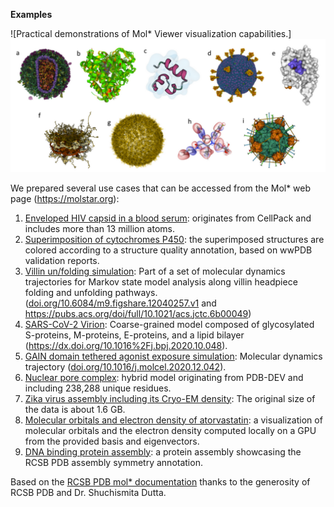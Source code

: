 ﻿**Examples**

![Practical demonstrations of Mol\* Viewer visualization capabilities.]<img src="../img/practical-demonstrations.png" width="800">

We prepared several use cases that can be accessed from the Mol\* web page (<https://molstar.org>): 

1. [Enveloped HIV capsid in a blood serum](https://molstar.org/viewer/?snapshot-url=https%3A%2F%2Fmolstar.org%2Fdemos%2Fstates%2Fhiv-simple-cut.molx&snapshot-url-type=molx): originates from CellPack and includes more than 13 million atoms.
1. [Superimposition of cytochromes P450](https://molstar.org/viewer/?snapshot-url=https%3A%2F%2Fmolstar.org%2Fdemos%2Fstates%2Fcytochromes.molx&snapshot-url-type=molx): the superimposed structures are colored according to a structure quality annotation, based on wwPDB validation reports. 
1. [Villin un/folding simulation](https://molstar.org/viewer/?snapshot-url=https%3A%2F%2Fmolstar.org%2Fdemos%2Fstates%2Fvillin-md.molx&snapshot-url-type=molx): Part of a set of molecular dynamics trajectories for Markov state model analysis along villin headpiece folding and unfolding pathways. ([doi.org/10.6084/m9.figshare.12040257.v1](https://doi.org/10.6084/m9.figshare.12040257.v1) and <https://pubs.acs.org/doi/full/10.1021/acs.jctc.6b00049>)
1. [SARS-CoV-2 Virion](https://molstar.org/viewer/?snapshot-url=https%3A%2F%2Fmolstar.org%2Fdemos%2Fstates%2Fsars-cov-2_virion.molx&snapshot-url-type=molx): Coarse-grained model composed of glycosylated S-proteins, M-proteins, E-proteins, and a lipid bilayer (<https://dx.doi.org/10.1016%2Fj.bpj.2020.10.048>).
1. [GAIN domain tethered agonist exposure simulation](https://molstar.org/viewer/?snapshot-url=https%3A%2F%2Fmolstar.org%2Fdemos%2Fstates%2Fgain-md.molx&snapshot-url-type=molx): Molecular dynamics trajectory ([doi.org/10.1016/j.molcel.2020.12.042](https://doi.org/10.1016/j.molcel.2020.12.042)).
1. [Nuclear pore complex](https://molstar.org/viewer/?snapshot-url=https%3A%2F%2Fmolstar.org%2Fdemos%2Fstates%2Fnpc.molx&snapshot-url-type=molx): hybrid model originating from PDB-DEV and including 238,288 unique residues.
1. [Zika virus assembly including its Cryo-EM density](https://molstar.org/viewer/?snapshot-url=https%3A%2F%2Fmolstar.org%2Fdemos%2Fstates%2Fzikaem.molx&snapshot-url-type=molx): The original size of the data is about 1.6 GB.
1. [Molecular orbitals and electron density of atorvastatin](https://molstar.org/demos/alpha-orbitals/): a visualization of molecular orbitals and the electron density computed locally on a GPU from the provided basis and eigenvectors.
1. [DNA binding protein assembly](https://molstar.org/viewer/?snapshot-url=https%3A%2F%2Fmolstar.org%2Fdemos%2Fstates%2F1rb8asm.molx&snapshot-url-type=molx): a protein assembly showcasing the RCSB PDB assembly symmetry annotation.

Based on the [RCSB PDB mol* documentation](https://www.rcsb.org/3d-view/molstar/help/getting-started) thanks to the generosity of RCSB PDB and Dr. Shuchismita Dutta.
